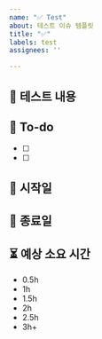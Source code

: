 ```yaml
---
name: "✅ Test"
about: 테스트 이슈 템플릿
title: "✅"
labels: test
assignees: ''

---
```


## 📌 테스트 내용

## 📝 To-do
- [ ] 
- [ ]

## 🚀 시작일

## 🏁 종료일

## ⏳ 예상 소요 시간
- 0.5h
- 1h
- 1.5h
- 2h
- 2.5h
- 3h+
